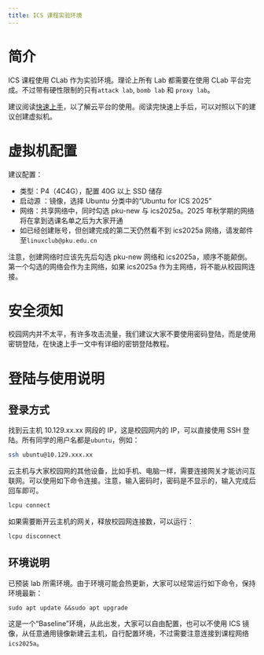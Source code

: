 ```yaml
---
title: ICS 课程实验环境
---
```


# 简介

ICS 课程使用 CLab 作为实验环境。理论上所有 Lab 都需要在使用 CLab 平台完成。不过带有硬性限制的只有`attack lab`, `bomb lab` 和 `proxy lab`。

建议阅读[快速上手](/docs/getting-started/introduction)，以了解云平台的使用。阅读完快速上手后，可以对照以下的建议创建虚拟机。

# 虚拟机配置

建议配置：

- 类型：P4（4C4G），配置 40G 以上 SSD 储存
- 启动源 ：镜像，选择 Ubuntu 分类中的“Ubuntu for ICS 2025”
- 网络：共享网络中，同时勾选 pku-new 与 ics2025a。2025 年秋学期的网络将在拿到选课名单之后为大家开通
- 如已经创建账号，但创建完成的第二天仍然看不到 ics2025a 网络，请发邮件至`linuxclub@pku.edu.cn`

注意，创建网络时应该先先后勾选 pku-new 网络和 ics2025a，顺序不能颠倒。第一个勾选的网络会作为主网络，如果 ics2025a 作为主网络，将不能从校园网连接。

# 安全须知

校园网内并不太平，有许多攻击流量，我们建议大家不要使用密码登陆，而是使用密钥登陆，在快速上手一文中有详细的密钥登陆教程。

# 登陆与使用说明

## 登录方式

找到云主机 10.129.xx.xx 网段的 IP，这是校园网内的 IP，可以直接使用 SSH 登陆。所有同学的用户名都是`ubuntu`，例如：

```bash
ssh ubuntu@10.129.xxx.xx
```

云主机与大家校园网的其他设备，比如手机、电脑一样，需要连接网关才能访问互联网。可以使用如下命令连接。注意，输入密码时，密码是不显示的，输入完成后回车即可。

```bash
lcpu connect
```

如果需要断开云主机的网关，释放校园网连接数，可以运行：

```bash
lcpu disconnect
```

## 环境说明

已预装 lab 所需环境。由于环境可能会热更新，大家可以经常运行如下命令，保持环境最新：

```plain
sudo apt update &&sudo apt upgrade
```

这是一个“Baseline”环境，从此出发，大家可以自由配置，也可以不使用 ICS 镜像，从任意通用镜像新建云主机，自行配置环境，不过需要注意连接到课程网络`ics2025a`。
